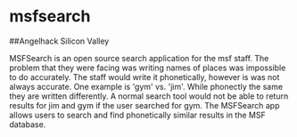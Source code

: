 # msfsearch
##Angelhack Silicon Valley

MSFSearch is an open source search application for the msf staff. The problem that they were facing was writing names of places was impossible to do accurately. The staff would write it phonetically, however is was not always accurate. One example is 'gym' vs. 'jim'. While phonectly the same they are written differently. A normal search tool would not be able to return results for jim and gym if the user searched for gym. The MSFSearch app allows users to search and find phonetically similar results in the MSF database.
